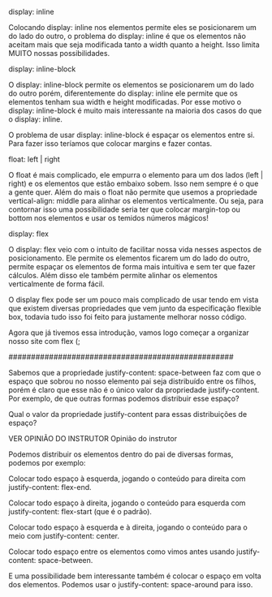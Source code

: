 display: inline

Colocando display: inline nos elementos permite eles se posicionarem um do lado do outro, o problema do display: inline é que os elementos não aceitam mais que seja modificada tanto a width quanto a height. Isso limita MUITO nossas possibilidades.

display: inline-block

O display: inline-block permite os elementos se posicionarem um do lado do outro porém, diferentemente do display: inline ele permite que os elementos tenham sua width e height modificadas. Por esse motivo o display: inline-block é muito mais interessante na maioria dos casos do que o display: inline.

O problema de usar display: inline-block é espaçar os elementos entre si. Para fazer isso teríamos que colocar margins e fazer contas.

float: left | right

O float é mais complicado, ele empurra o elemento para um dos lados (left | right) e os elementos que estão embaixo sobem. Isso nem sempre é o que a gente quer. Além do mais o float não permite que usemos a propriedade vertical-align: middle para alinhar os elementos verticalmente. Ou seja, para contornar isso uma possibilidade seria ter que colocar margin-top ou bottom nos elementos e usar os temidos números mágicos!

display: flex

O display: flex veio com o intuito de facilitar nossa vida nesses aspectos de posicionamento. Ele permite os elementos ficarem um do lado do outro, permite espaçar os elementos de forma mais intuitiva e sem ter que fazer cálculos. Além disso ele também permite alinhar os elementos verticalmente de forma fácil.

O display flex pode ser um pouco mais complicado de usar tendo em vista que existem diversas propriedades que vem junto da especificação flexible box, todavia tudo isso foi feito para justamente melhorar nosso código.

Agora que já tivemos essa introdução, vamos logo começar a organizar nosso site com flex (;


##################################################

Sabemos que a propriedade justify-content: space-between faz com que o espaço que sobrou no nosso elemento pai seja distribuído entre os filhos, porém é claro que esse não é o único valor da propriedade justify-content. Por exemplo, de que outras formas podemos distribuir esse espaço?

Qual o valor da propriedade justify-content para essas distribuições de espaço?

VER OPINIÃO DO INSTRUTOR
Opinião do instrutor

Podemos distribuir os elementos dentro do pai de diversas formas, podemos por exemplo:

Colocar todo espaço à esquerda, jogando o conteúdo para direita com justify-content: flex-end.

Colocar todo espaço à direita, jogando o conteúdo para esquerda com justify-content: flex-start (que é o padrão).

Colocar todo espaço à esquerda e à direita, jogando o conteúdo para o meio com justify-content: center.

Colocar todo espaço entre os elementos como vimos antes usando justify-content: space-between.

E uma possibilidade bem interessante também é colocar o espaço em volta dos elementos. Podemos usar o justify-content: space-around para isso.








<script>.cabecalho {
  display: flex;
  justify-content: space-between;
}<script>
